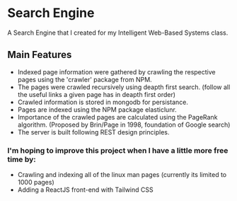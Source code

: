 # Search Engine
A Search Engine that I created for my Intelligent Web-Based Systems class.


## Main Features
- Indexed page information were gathered by crawling the respective pages using the 'crawler' package from NPM.
- The pages were crawled recursively using deapth first search. (follow all the useful links a given page has in deapth first order)
- Crawled information is stored in mongodb for persistance.
- Pages are indexed using the NPM package elasticlunr.
- Importance of the crawled pages are calculated using the PageRank algorithm. (Proposed by Brin/Page in 1998, foundation of Google search)
- The server is built following REST design principles.


### I'm hoping to improve this project when I have a little more free time by:
- Crawling and indexing all of the linux man pages (currently its limited to 1000 pages)
- Adding a ReactJS front-end with Tailwind CSS 